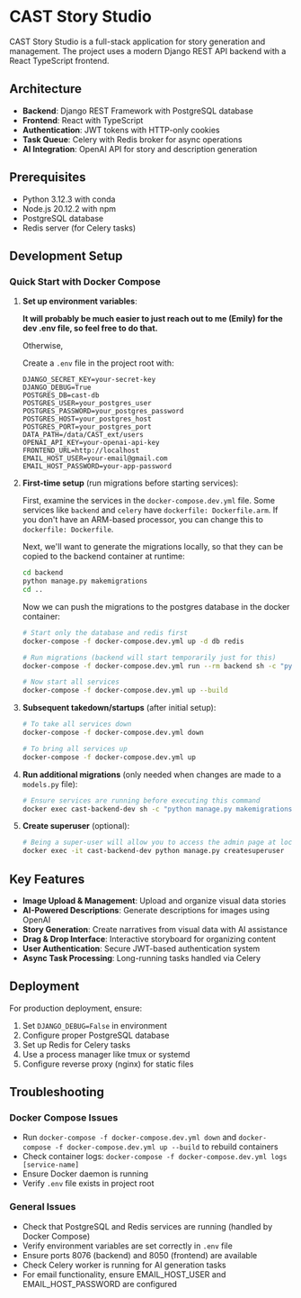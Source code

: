 # CAST Story Studio

CAST Story Studio is a full-stack application for story generation and management. The project uses a modern Django REST API backend with a React TypeScript frontend.

## Architecture

- **Backend**: Django REST Framework with PostgreSQL database
- **Frontend**: React with TypeScript
- **Authentication**: JWT tokens with HTTP-only cookies
- **Task Queue**: Celery with Redis broker for async operations
- **AI Integration**: OpenAI API for story and description generation

## Prerequisites

- Python 3.12.3 with conda
- Node.js 20.12.2 with npm
- PostgreSQL database
- Redis server (for Celery tasks)

## Development Setup

### Quick Start with Docker Compose

1. **Set up environment variables**:
   
   **It will probably be much easier to just reach out to me (Emily) for the dev .env file, so feel free to do that.**

   Otherwise, 

   Create a `.env` file in the project root with:
   ```env
   DJANGO_SECRET_KEY=your-secret-key
   DJANGO_DEBUG=True
   POSTGRES_DB=cast-db
   POSTGRES_USER=your_postgres_user
   POSTGRES_PASSWORD=your_postgres_password
   POSTGRES_HOST=your_postgres_host
   POSTGRES_PORT=your_postgres_port
   DATA_PATH=/data/CAST_ext/users
   OPENAI_API_KEY=your-openai-api-key
   FRONTEND_URL=http://localhost
   EMAIL_HOST_USER=your-email@gmail.com
   EMAIL_HOST_PASSWORD=your-app-password
   ```

2. **First-time setup** (run migrations before starting services):
  
   First, examine the services in the `docker-compose.dev.yml` file. Some services like `backend` and `celery` have `dockerfile: Dockerfile.arm`. If you don't have an ARM-based processor, you can change this to `dockerfile: Dockerfile`.
   
   Next, we'll want to generate the migrations locally, so that they can be copied to the backend container at runtime:
   ```bash
   cd backend
   python manage.py makemigrations
   cd ..
   ```
   Now we can push the migrations to the postgres database in the docker container:
   ```bash
   # Start only the database and redis first
   docker-compose -f docker-compose.dev.yml up -d db redis
   
   # Run migrations (backend will start temporarily just for this)
   docker-compose -f docker-compose.dev.yml run --rm backend sh -c "python manage.py makemigrations && python manage.py migrate"
   
   # Now start all services
   docker-compose -f docker-compose.dev.yml up --build
   ```

3. **Subsequent takedown/startups** (after initial setup):
   ```bash
   # To take all services down
   docker-compose -f docker-compose.dev.yml down

   # To bring all services up
   docker-compose -f docker-compose.dev.yml up
   ```

4. **Run additional migrations** (only needed when changes are made to a `models.py` file):
   ```bash
   # Ensure services are running before executing this command
   docker exec cast-backend-dev sh -c "python manage.py makemigrations && python manage.py migrate"
   ```

5. **Create superuser** (optional):
   ```bash
   # Being a super-user will allow you to access the admin page at localhost/admin
   docker exec -it cast-backend-dev python manage.py createsuperuser
   ```

## Key Features

- **Image Upload & Management**: Upload and organize visual data stories
- **AI-Powered Descriptions**: Generate descriptions for images using OpenAI
- **Story Generation**: Create narratives from visual data with AI assistance
- **Drag & Drop Interface**: Interactive storyboard for organizing content
- **User Authentication**: Secure JWT-based authentication system
- **Async Task Processing**: Long-running tasks handled via Celery

## Deployment

For production deployment, ensure:
1. Set `DJANGO_DEBUG=False` in environment
2. Configure proper PostgreSQL database
3. Set up Redis for Celery tasks
4. Use a process manager like tmux or systemd
5. Configure reverse proxy (nginx) for static files

## Troubleshooting

### Docker Compose Issues
- Run `docker-compose -f docker-compose.dev.yml down` and `docker-compose -f docker-compose.dev.yml up --build` to rebuild containers
- Check container logs: `docker-compose -f docker-compose.dev.yml logs [service-name]`
- Ensure Docker daemon is running
- Verify `.env` file exists in project root

### General Issues
- Check that PostgreSQL and Redis services are running (handled by Docker Compose)
- Verify environment variables are set correctly in `.env` file
- Ensure ports 8076 (backend) and 8050 (frontend) are available
- Check Celery worker is running for AI generation tasks
- For email functionality, ensure EMAIL_HOST_USER and EMAIL_HOST_PASSWORD are configured